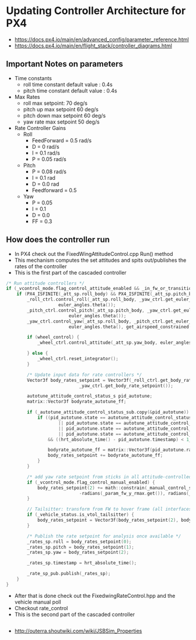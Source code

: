 # Updating Controller Architecture for PX4 
- https://docs.px4.io/main/en/advanced_config/parameter_reference.html
- https://docs.px4.io/main/en/flight_stack/controller_diagrams.html

## Important Notes on parameters
- Time constants
  - roll time constant default value : 0.4s
  - pitch time constant default value : 0.4s
- Max Rates
  - roll max setpoint: 70 deg/s 
  - pitch up max setpoint 60 deg/s
  - pitch down max setpoint 60 deg/s
  - yaw rate max setpoint 50 deg/s
- Rate Controller Gains
  - Roll
    - FeedForward = 0.5 rad/s
    - D = 0 rad/s
    - I = 0.1 rad/s
    - P = 0.05 rad/s
  - Pitch 
    - P = 0.08 rad/s
    - I = 0.1  rad
    - D = 0.0  rad
    - Feedforward = 0.5
  - Yaw
    - P = 0.05
    - I = 0.1
    - D = 0.0
    - FF = 0.3

## How does the controller run
- In PX4 check out the FixedWingAttitudeControl.cpp Run() method 
- This mechanism computes the set attitudes and spits out/publishes the rates of the controller
- This is the first part of the cascaded controller
```cpp
/* Run attitude controllers */
if (_vcontrol_mode.flag_control_attitude_enabled && _in_fw_or_transition_wo_tailsitter_transition) {
    if (PX4_ISFINITE(_att_sp.roll_body) && PX4_ISFINITE(_att_sp.pitch_body)) {
        _roll_ctrl.control_roll(_att_sp.roll_body, _yaw_ctrl.get_euler_rate_setpoint(), euler_angles.phi(),
                    euler_angles.theta());
        _pitch_ctrl.control_pitch(_att_sp.pitch_body, _yaw_ctrl.get_euler_rate_setpoint(), euler_angles.phi(),
                        euler_angles.theta());
        _yaw_ctrl.control_yaw(_att_sp.roll_body, _pitch_ctrl.get_euler_rate_setpoint(), euler_angles.phi(),
                        euler_angles.theta(), get_airspeed_constrained());

        if (wheel_control) {
            _wheel_ctrl.control_attitude(_att_sp.yaw_body, euler_angles.psi());

        } else {
            _wheel_ctrl.reset_integrator();
        }

        /* Update input data for rate controllers */
        Vector3f body_rates_setpoint = Vector3f(_roll_ctrl.get_body_rate_setpoint(), _pitch_ctrl.get_body_rate_setpoint(),
                            _yaw_ctrl.get_body_rate_setpoint());

        autotune_attitude_control_status_s pid_autotune;
        matrix::Vector3f bodyrate_autotune_ff;

        if (_autotune_attitude_control_status_sub.copy(&pid_autotune)) {
            if ((pid_autotune.state == autotune_attitude_control_status_s::STATE_ROLL
                    || pid_autotune.state == autotune_attitude_control_status_s::STATE_PITCH
                    || pid_autotune.state == autotune_attitude_control_status_s::STATE_YAW
                    || pid_autotune.state == autotune_attitude_control_status_s::STATE_TEST)
                && ((hrt_absolute_time() - pid_autotune.timestamp) < 1_s)) {

                bodyrate_autotune_ff = matrix::Vector3f(pid_autotune.rate_sp);
                body_rates_setpoint += bodyrate_autotune_ff;
            }
        }

        /* add yaw rate setpoint from sticks in all attitude-controlled modes */
        if (_vcontrol_mode.flag_control_manual_enabled) {
            body_rates_setpoint(2) += math::constrain(_manual_control_setpoint.yaw * radians(_param_man_yr_max.get()),
                            -radians(_param_fw_y_rmax.get()), radians(_param_fw_y_rmax.get()));
        }

        // Tailsitter: transform from FW to hover frame (all interfaces are in hover (body) frame)
        if (_vehicle_status.is_vtol_tailsitter) {
            body_rates_setpoint = Vector3f(body_rates_setpoint(2), body_rates_setpoint(1), -body_rates_setpoint(0));
        }

        /* Publish the rate setpoint for analysis once available */
        _rates_sp.roll = body_rates_setpoint(0);
        _rates_sp.pitch = body_rates_setpoint(1);
        _rates_sp.yaw = body_rates_setpoint(2);

        _rates_sp.timestamp = hrt_absolute_time();

        _rate_sp_pub.publish(_rates_sp);
    }
}
```

- After that is done check out the FixedwingRateControl.hpp and the vehicle manual poll
- Checkout rate_control
- This is the second part of the cascaded controller
```cpp

``` 
- http://outerra.shoutwiki.com/wiki/JSBSim_Properties

